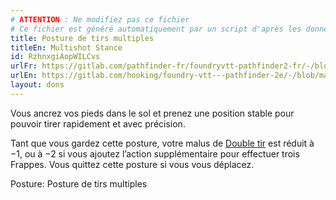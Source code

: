 ```yaml
---
# ATTENTION : Ne modifiez pas ce fichier
# Ce fichier est généré automatiquement par un script d'après les données du module Foundry VTT officiel et de sa traduction
title: Posture de tirs multiples
titleEn: Multishot Stance
id: RzhnxgiAopWILCvs
urlFr: https://gitlab.com/pathfinder-fr/foundryvtt-pathfinder2-fr/-/blob/master/data/feats/RzhnxgiAopWILCvs.htm
urlEn: https://gitlab.com/hooking/foundry-vtt---pathfinder-2e/-/blob/master/packs/data/feats.db/multishot-stance.json
layout: dons
---
```

Vous ancrez vos pieds dans le sol et prenez une position stable pour pouvoir tirer rapidement et avec précision.

Tant que vous gardez cette posture, votre malus de [Double tir](double-tir.html) est réduit à −1, ou à −2 si vous ajoutez l’action supplémentaire pour effectuer trois Frappes. Vous quittez cette posture si vous vous déplacez.

Posture: Posture de tirs multiples
